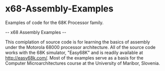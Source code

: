 # x68-Assembly-Examples
Examples of code for the 68K Processor family.


-- x68 Assembly Examples --

This comiplation of source code is for learning the basics of assembly under the Motorola 68000 processor architecture.
All of the source code works with the 68K simulator, "Easy68K" and is readily available at http://easy68k.com/.
Most of the examples serve as a basis for the Computer Microarchitectures course at the University of Maribor, Slovenia.

